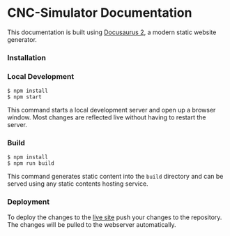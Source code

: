 # CNC-Simulator Documentation

This documentation is built using [Docusaurus 2](https://v2.docusaurus.io/), a modern static website generator.

### Installation


### Local Development

```
$ npm install
$ npm start
```

This command starts a local development server and open up a browser window. Most changes are reflected live without having to restart the server.

### Build

```
$ npm install
$ npm run build
```

This command generates static content into the `build` directory and can be served using any static contents hosting service.

### Deployment

To deploy the changes to the [live site](https://docs.cnc.timon.cloud/) push your changes to the repository. The changes will be pulled to the webserver automatically.
